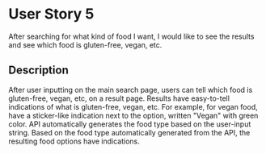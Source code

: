 # User Story 5
After searching for what kind of food I want, I would like to see the results and see which food is gluten-free, vegan, etc.

## Description
After user inputting on the main search page, users can tell which food is gluten-free, vegan, etc, on a result page. Results have easy-to-tell indications of what is gluten-free, vegan, etc. For example, for vegan food, have a sticker-like indication next to the option, written "Vegan" with green color. 
API automatically generates the food type based on the user-input string. Based on the food type automatically generated from the API, the resulting food options have indications.
